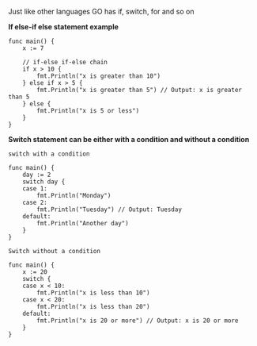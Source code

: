 Just like other languages GO has if, switch, for and so on 

**If else-if else statement example**
```
func main() {
    x := 7

    // if-else if-else chain
    if x > 10 {
        fmt.Println("x is greater than 10")
    } else if x > 5 {
        fmt.Println("x is greater than 5") // Output: x is greater than 5
    } else {
        fmt.Println("x is 5 or less")
    }
}
```

**Switch statement can be either with a condition and without a condition**
```
switch with a condition 

func main() {
    day := 2
    switch day {
    case 1:
        fmt.Println("Monday")
    case 2:
        fmt.Println("Tuesday") // Output: Tuesday
    default:
        fmt.Println("Another day")
    }
}

Switch without a condition 

func main() {
    x := 20    
    switch {
    case x < 10:
        fmt.Println("x is less than 10")
    case x < 20:
        fmt.Println("x is less than 20")
    default:
        fmt.Println("x is 20 or more") // Output: x is 20 or more
    }
}
```
